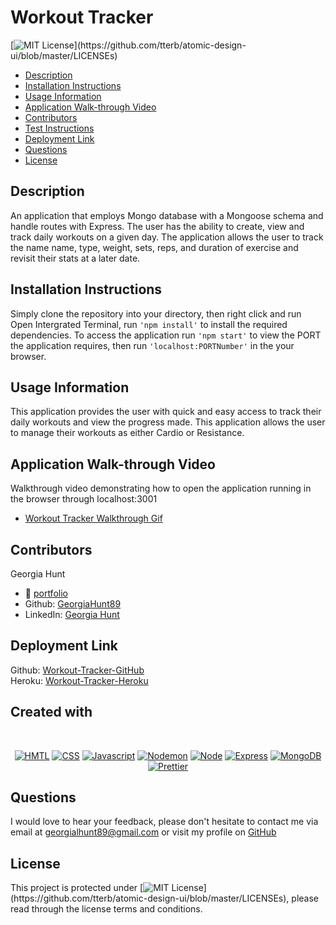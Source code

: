 # Workout Tracker

[![MIT License](https://img.shields.io/apm/l/atomic-design-ui.svg?)](https://github.com/tterb/atomic-design-ui/blob/master/LICENSEs)

- [Description](#description)
- [Installation Instructions](#installation-instructions)
- [Usage Information](#usage-information)
- [Application Walk-through Video](#Application-Walk-through-Video)
- [Contributors](#contributors)
- [Test Instructions](#test-instructions)
- [Deployment Link](#deployment-link)
- [Questions](#questions)
- [License](#license)

## Description

An application that employs Mongo database with a Mongoose schema and handle routes with Express. The user has the ability to create, view and track daily workouts on a given day. The application allows the user to track the name name, type, weight, sets, reps, and duration of exercise and revisit their stats at a later date.

## Installation Instructions

Simply clone the repository into your directory, then right click and run Open Intergrated Terminal, run `'npm install'` to install the required dependencies. To access the application run `'npm start'` to view the PORT the application requires, then run `'localhost:PORTNumber'` in the your browser.

## Usage Information

This application provides the user with quick and easy access to track their daily workouts and view the progress made. This application allows the user to manage their workouts as either Cardio or Resistance.

## Application Walk-through Video

Walkthrough video demonstrating how to open the application running in the browser through localhost:3001 <br>

- [Workout Tracker Walkthrough Gif]()

## Contributors

Georgia Hunt

- 💼 [portfolio](https://georgiahunt89.github.io/Georgia-Hunt-Portfolio/)
- Github: [GeorgiaHunt89](https://github.com/GeorgiaHunt89/)
- LinkedIn: [Georgia Hunt](https://www.linkedin.com/in/georgialhunt)

## Deployment Link

Github: [Workout-Tracker-GitHub](https://github.com/GeorgiaHunt89/workout-tracker)<br>
Heroku: [Workout-Tracker-Heroku](https://gh-workout-tracker.herokuapp.com/)

## Created with

<br>

<p align="center">
    <a href="https://developer.mozilla.org/en-US/docs/Web/HTML"><img src="https://img.shields.io/badge/-HTML-orange?style=for-the-badge"  alt="HMTL" /></a>
    <a href="https://developer.mozilla.org/en-US/docs/Web/CSS"><img src="https://img.shields.io/badge/-CSS-blue?style=for-the-badge" alt="CSS" /></a>
    <a href="https://www.javascript.com/"><img src="https://img.shields.io/badge/-Javascript-yellow?style=for-the-badge" alt="Javascript" /></a>
    <a href="https://www.npmjs.com/package/nodemon"><img src="https://img.shields.io/badge/-NODEMON-blueviolet?style=for-the-badge" alt="Nodemon" /></a>
    <a href="https://nodejs.org/en/"><img src="https://img.shields.io/badge/-Node-green?style=for-the-badge" alt="Node" /></a>
    <a href="https://www.npmjs.com/package/express"><img src="https://img.shields.io/badge/-Express-blue?style=for-the-badge" alt="Express" /></a>
    <a href="https://www.mongodb.com/"><img src="https://img.shields.io/badge/-MongoDB-red?style=for-the-badge" alt="MongoDB" /></a>
    <a href="https://www.npmjs.com/package/prettier"><img src="https://img.shields.io/badge/-Prettier-pink?style=for-the-badge" alt="Prettier" /></a>
</p>

## Questions

I would love to hear your feedback, please don't hesitate to contact me via email at [georgialhunt89@gmail.com](mailto;georgialhunt89@gmail.com) or visit my profile on [GitHub](https://github.com/georgiahunt89)

## License

This project is protected under [![MIT License](https://img.shields.io/apm/l/atomic-design-ui.svg?)](https://github.com/tterb/atomic-design-ui/blob/master/LICENSEs), please read through the license terms and conditions.
